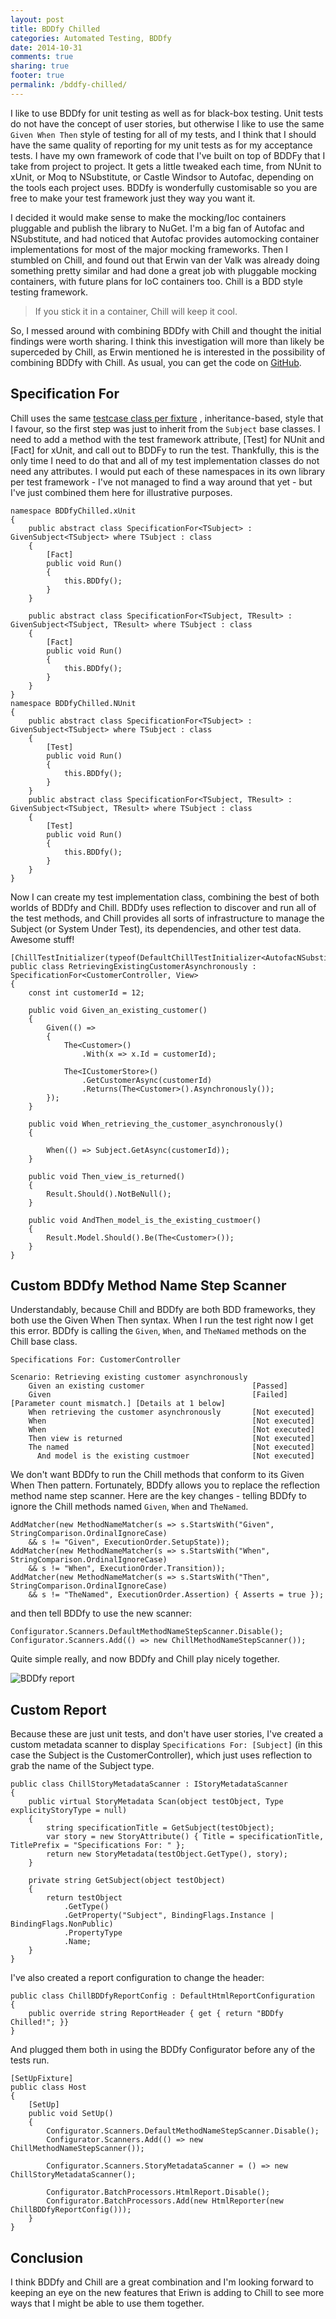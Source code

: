 ```yaml
---
layout: post
title: BDDfy Chilled
categories: Automated Testing, BDDfy
date: 2014-10-31
comments: true
sharing: true
footer: true
permalink: /bddfy-chilled/
---
```


I like to use BDDfy for unit testing as well as for black-box testing. Unit tests do not have the concept of user stories, but otherwise I like to use the same `Given When Then` style of testing for all of my tests, and I think that I should have the same quality of reporting for my unit tests as for my acceptance tests. I have my own framework of code that I've built on top of BDDFy that I take from project to project. It gets a little tweaked each time, from NUnit to xUnit, or Moq to NSubstitute, or Castle Windsor to Autofac, depending on the tools each project uses. BDDfy is wonderfully customisable so you are free to make your test framework just they way you want it.

I decided it would make sense to make the mocking/Ioc containers pluggable and publish the library to NuGet. I'm a big fan of Autofac and NSubstitute, and had noticed that Autofac provides automocking container implementations for most of the major mocking frameworks. Then I stumbled on Chill, and found out that Erwin van der Valk was already doing something pretty similar and had done a great job with pluggable mocking containers, with future plans for IoC containers too. Chill is a BDD style testing framework.   
<!--excerpt-->


> If you stick it in a container, Chill will keep it cool.

So, I messed around with combining BDDfy with Chill and thought the initial findings were worth sharing. I think this investigation will more than likely be superceded by Chill, as Erwin mentioned he is interested in the possibility of combining BDDfy with Chill. As usual, you can get the code on [GitHub](https://github.com/mwhelan/BDDfyChilled).  

## Specification For
Chill uses the same [testcase class per fixture](http://xunitpatterns.com/Testcase%20Class%20per%20Fixture.html) , inheritance-based, style that I favour, so the first step was just to inherit from the `Subject` base classes. I need to add a method with the test framework attribute, [Test] for NUnit and [Fact] for xUnit, and call out to BDDFy to run the test. Thankfully, this is the only time I need to do that and all of my test implementation classes do not need any attributes. I would put each of these namespaces in its own library per test framework - I've not managed to find a way around that yet - but I've just combined them here for illustrative purposes.

    namespace BDDfyChilled.xUnit
    {
        public abstract class SpecificationFor<TSubject> : GivenSubject<TSubject> where TSubject : class
        {
            [Fact]
            public void Run()
            {
                this.BDDfy();
            }
        }

        public abstract class SpecificationFor<TSubject, TResult> : GivenSubject<TSubject, TResult> where TSubject : class
        {
            [Fact]
            public void Run()
            {
                this.BDDfy();
            }
        }
    }
    namespace BDDfyChilled.NUnit
    {
        public abstract class SpecificationFor<TSubject> : GivenSubject<TSubject> where TSubject : class
        {
            [Test]
            public void Run()
            {
                this.BDDfy();
            }
        }
        public abstract class SpecificationFor<TSubject, TResult> : GivenSubject<TSubject, TResult> where TSubject : class
        {
            [Test]
            public void Run()
            {
                this.BDDfy();
            }
        }
    }

Now I can create my test implementation class, combining the best of both worlds of BDDfy and Chill. BDDfy uses reflection to discover and run all of the test methods, and Chill provides all sorts of infrastructure to manage the Subject (or System Under Test), its dependencies, and other test data. Awesome stuff!

    [ChillTestInitializer(typeof(DefaultChillTestInitializer<AutofacNSubstituteChillContainer>))]
    public class RetrievingExistingCustomerAsynchronously : SpecificationFor<CustomerController, View>
    {
        const int customerId = 12;

        public void Given_an_existing_customer()
        {
            Given(() =>
            {
                The<Customer>()
                    .With(x => x.Id = customerId);

                The<ICustomerStore>()
                    .GetCustomerAsync(customerId)
                    .Returns(The<Customer>().Asynchronously());
            });
        }

        public void When_retrieving_the_customer_asynchronously()
        {

            When(() => Subject.GetAsync(customerId));
        }

        public void Then_view_is_returned()
        {
            Result.Should().NotBeNull();
        }

        public void AndThen_model_is_the_existing_custmoer()
        {
            Result.Model.Should().Be(The<Customer>());
        }
    }

## Custom BDDfy Method Name Step Scanner
Understandably, because Chill and BDDfy are both BDD frameworks, they both use the Given When Then syntax. When I run the test right now I get this error. BDDfy is calling the `Given`, `When`, and `TheNamed` methods on the Chill base class.

	Specifications For: CustomerController

	Scenario: Retrieving existing customer asynchronously
		Given an existing customer                        [Passed] 
		Given                                             [Failed] [Parameter count mismatch.] [Details at 1 below]
		When retrieving the customer asynchronously       [Not executed] 
		When                                              [Not executed] 
		When                                              [Not executed] 
		Then view is returned                             [Not executed] 
		The named                                         [Not executed] 
		  And model is the existing custmoer              [Not executed] 

We don't want BDDfy to run the Chill methods that conform to its Given When Then pattern. Fortunately, BDDfy allows you to replace the reflection method name step scanner. Here are the key changes - telling BDDfy to ignore the Chill methods named `Given`, `When` and `TheNamed`.

    AddMatcher(new MethodNameMatcher(s => s.StartsWith("Given", StringComparison.OrdinalIgnoreCase) 
		&& s != "Given", ExecutionOrder.SetupState));
    AddMatcher(new MethodNameMatcher(s => s.StartsWith("When", StringComparison.OrdinalIgnoreCase) 
		&& s != "When", ExecutionOrder.Transition));
    AddMatcher(new MethodNameMatcher(s => s.StartsWith("Then", StringComparison.OrdinalIgnoreCase) 
		&& s != "TheNamed", ExecutionOrder.Assertion) { Asserts = true });

and then tell BDDfy to use the new scanner:

    Configurator.Scanners.DefaultMethodNameStepScanner.Disable();
    Configurator.Scanners.Add(() => new ChillMethodNameStepScanner());

Quite simple really, and now BDDfy and Chill play nicely together.

![BDDfy report](/images/bddfy-chilled-report.png)

## Custom Report
Because these are just unit tests, and don't have user stories, I've created a custom metadata scanner to display `Specifications For: [Subject]` (in this case the Subject is the CustomerController), which just uses reflection to grab the name of the Subject type.

    public class ChillStoryMetadataScanner : IStoryMetadataScanner
    {
        public virtual StoryMetadata Scan(object testObject, Type explicityStoryType = null)
        {
            string specificationTitle = GetSubject(testObject);
            var story = new StoryAttribute() { Title = specificationTitle, TitlePrefix = "Specifications For: " };
            return new StoryMetadata(testObject.GetType(), story);
        }

        private string GetSubject(object testObject)
        {
            return testObject
                .GetType()
                .GetProperty("Subject", BindingFlags.Instance | BindingFlags.NonPublic)
                .PropertyType
                .Name;
        }
    }

I've also created a report configuration to change the header:

    public class ChillBDDfyReportConfig : DefaultHtmlReportConfiguration
    {
        public override string ReportHeader { get { return "BDDfy Chilled!"; }}
    }

And plugged them both in using the BDDfy Configurator before any of the tests run.

    [SetUpFixture]
    public class Host
    {
        [SetUp]
        public void SetUp()
        {
            Configurator.Scanners.DefaultMethodNameStepScanner.Disable();
            Configurator.Scanners.Add(() => new ChillMethodNameStepScanner());

            Configurator.Scanners.StoryMetadataScanner = () => new ChillStoryMetadataScanner();

            Configurator.BatchProcessors.HtmlReport.Disable();
            Configurator.BatchProcessors.Add(new HtmlReporter(new ChillBDDfyReportConfig()));
        }
    }

## Conclusion
I think BDDfy and Chill are a great combination and I'm looking forward to keeping an eye on the new features that Eriwn is adding to Chill to see more ways that I might be able to use them together. 